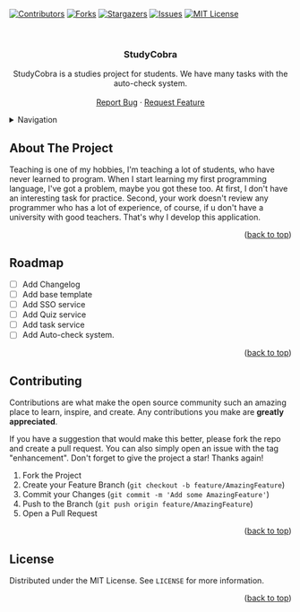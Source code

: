 <div id="top"></div>

[![Contributors][contributors-shield]][contributors-url]
[![Forks][forks-shield]][forks-url]
[![Stargazers][stars-shield]][stars-url]
[![Issues][issues-shield]][issues-url]
[![MIT License][license-shield]][license-url]

<br />
<div align="center">

  <h3 align="center">StudyCobra</h3>

  <p align="center">
    StudyCobra is a studies project for students. We have many tasks with the auto-check system.
    <br />
    <br />
    <a href="https://github.com/iyasha/studycobra/issues">Report Bug</a>
    ·
    <a href="https://github.com/iyasha/studycobra/issues">Request Feature</a>
  </p>
</div>



<!-- TABLE OF CONTENTS -->
<details>
  <summary>Navigation</summary>
  <ol>
    <li>
      <a href="#about-the-project">About The Project</a>
    </li>
    <li><a href="#roadmap">Roadmap</a></li>
    <li><a href="#contributing">Contributing</a></li>
    <li><a href="#license">License</a></li>
  </ol>
</details>



<!-- ABOUT THE PROJECT -->
## About The Project

Teaching is one of my hobbies, I'm teaching a lot of students, who have never learned to program. When I start learning my first programming language, I've got a problem, maybe you got these too. At first, I don't have an interesting task for practice. Second, your work doesn't review any programmer who has a lot of experience, of course, if u don't have a university with good teachers. That's why I develop this application.

<p align="right">(<a href="#top">back to top</a>)</p>

<!-- ROADMAP -->
## Roadmap

- [ ] Add Changelog
- [ ] Add base template
- [ ] Add SSO service 
- [ ] Add Quiz service
- [ ] Add task service
- [ ] Add Auto-check system.

<p align="right">(<a href="#top">back to top</a>)</p>


<!-- CONTRIBUTING -->
## Contributing

Contributions are what make the open source community such an amazing place to learn, inspire, and create. Any contributions you make are **greatly appreciated**.

If you have a suggestion that would make this better, please fork the repo and create a pull request. You can also simply open an issue with the tag "enhancement".
Don't forget to give the project a star! Thanks again!

1. Fork the Project
2. Create your Feature Branch (`git checkout -b feature/AmazingFeature`)
3. Commit your Changes (`git commit -m 'Add some AmazingFeature'`)
4. Push to the Branch (`git push origin feature/AmazingFeature`)
5. Open a Pull Request

<p align="right">(<a href="#top">back to top</a>)</p>


<!-- LICENSE -->
## License

Distributed under the MIT License. See `LICENSE` for more information.

<p align="right">(<a href="#top">back to top</a>)</p>


<!-- MARKDOWN LINKS & IMAGES -->
<!-- https://www.markdownguide.org/basic-syntax/#reference-style-links -->
[contributors-shield]: https://img.shields.io/github/contributors/iyasha/studycobra.svg?style=for-the-badge
[contributors-url]: https://github.com/iyasha/studycobra/graphs/contributors
[forks-shield]: https://img.shields.io/github/forks/iyasha/studycobra.svg?style=for-the-badge
[forks-url]: https://github.com/iyasha/studycobra/network/members
[stars-shield]: https://img.shields.io/github/stars/iyasha/studycobra.svg?style=for-the-badge
[stars-url]: https://github.com/iyasha/studycobra/stargazers
[issues-shield]: https://img.shields.io/github/issues/iyasha/studycobra.svg?style=for-the-badge
[issues-url]: https://github.com/iyasha/studycobra/issues
[license-shield]: https://img.shields.io/github/license/iyasha/studycobra.svg?style=for-the-badge
[license-url]: https://github.com/iyasha/studycobra/blob/master/LICENSE.txt
